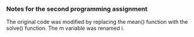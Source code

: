 ### Notes for the second programming assignment

The original code was modified by replacing the mean() function
with the solve() function.
The m variable was renamed i.
